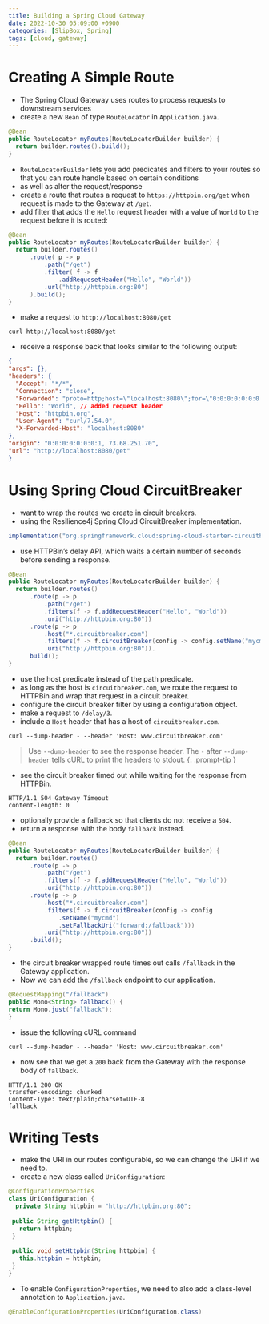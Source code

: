 ```yaml
---
title: Building a Spring Cloud Gateway
date: 2022-10-30 05:09:00 +0900
categories: [SlipBox, Spring]
tags: [cloud, gateway]
---
```

# Creating A Simple Route
- The Spring Cloud Gateway uses routes to process requests to downstream services
- create a new `Bean` of type `RouteLocator` in `Application.java`.
```java
@Bean
public RouteLocator myRoutes(RouteLocatorBuilder builder) {
  return builder.routes().build();
}
```
- `RouteLocatorBuilder` lets you add predicates and filters to your routes so that you can route handle based on certain conditions
- as well as alter the request/response
- create a route that routes a request to `https://httpbin.org/get` when request is made to the Gateway at `/get`.
- add filter that adds the `Hello` request header with a value of `World` to the request before it is routed:
```java
@Bean
public RouteLocator myRoutes(RouteLocatorBuilder builder) {
  return builder.routes()
      .route( p -> p
          .path("/get")
          .filter( f -> f
              .addRequesetHeader("Hello", "World"))
          .url("http://httpbin.org:80")
      ).build();
}
```
- make a request to `http://localhost:8080/get`
```shell
curl http://localhost:8080/get
```
- receive a response back that looks similar to the following output:
```json
{
"args": {},
"headers": {
  "Accept": "*/*",
  "Connection": "close",
  "Forwarded": "proto=http;host=\"localhost:8080\";for=\"0:0:0:0:0:0:0:1:56207\"",
  "Hello": "World", // added request header
  "Host": "httpbin.org",
  "User-Agent": "curl/7.54.0",
  "X-Forwarded-Host": "localhost:8080"
},
"origin": "0:0:0:0:0:0:0:1, 73.68.251.70",
"url": "http://localhost:8080/get"
}
```
# Using Spring Cloud CircuitBreaker
- want to wrap the routes we create in circuit breakers.
- using the Resilience4j Spring Cloud CircuitBreaker implementation.
```gradle
implementation("org.springframework.cloud:spring-cloud-starter-circuitbreaker-reactor-resilience4j")
```
- use HTTPBin’s delay API, which waits a certain number of seconds before sending a response.
```java
@Bean
public RouteLocator myRoutes(RouteLocatorBuilder builder) {
  return builder.routes()
      .route(p -> p
          .path("/get")
          .filters(f -> f.addRequestHeader("Hello", "World"))
          .uri("http://httpbin.org:80"))
      .route(p -> p
          .host("*.circuitbreaker.com")
          .filters(f -> f.circuitBreaker(config -> config.setName("mycmd")))
          .uri("http://httpbin.org:80")).
      build();
}
```
- use the host predicate instead of the path predicate.
- as long as the host is `circuitbreaker.com`, we route the request to HTTPBin and wrap that request in a circuit breaker.
- configure the circuit breaker filter by using a configuration object.
- make a request to `/delay/3`.
- include a `Host` header that has a host of `circuitbreaker.com`.
```shell
curl --dump-header - --header 'Host: www.circuitbreaker.com'
```
> Use `--dump-header` to see the response header. The `-` after `--dump-header` tells cURL to print the headers to stdout.
{: .prompt-tip }
- see the circuit breaker timed out while waiting for the response from HTTPBin.
```
HTTP/1.1 504 Gateway Timeout
content-length: 0
```
- optionally provide a fallback so that clients do not receive a `504`.
- return a response with the body `fallback` instead.
```java
@Bean
public RouteLocator myRoutes(RouteLocatorBuilder builder) {
  return builder.routes()
      .route(p -> p
          .path("/get")
          .filters(f -> f.addRequestHeader("Hello", "World"))
          .uri("http://httpbin.org:80"))
      .route(p -> p
          .host("*.circuitbreaker.com")
          .filters(f -> f.circuitBreaker(config -> config
              .setName("mycmd")
              .setFallbackUri("forward:/fallback")))
          .uri("http://httpbin.org:80"))
      .build();
}
```
- the circuit breaker wrapped route times out calls `/fallback` in the Gateway application.
- Now we can add the `/fallback` endpoint to our application.
```java
@RequestMapping("/fallback")
public Mono<String> fallback() {
return Mono.just("fallback");
}
```
- issue the following cURL command
```
curl --dump-header - --header 'Host: www.circuitbreaker.com'
```
- now see that we get a `200` back from the Gateway with the response body of `fallback`.
```
HTTP/1.1 200 OK
transfer-encoding: chunked
Content-Type: text/plain;charset=UTF-8
fallback
```
 
# Writing Tests
- make the URI in our routes configurable, so we can change the URI if we need to.
- create a new class called `UriConfiguration`:
 
```java
@ConfigurationProperties
class UriConfiguration {
  private String httpbin = "http://httpbin.org:80";
 
 public String getHttpbin() {
   return httpbin;
 }
 
 public void setHttpbin(String httpbin) {
   this.httpbin = httpbin;
 }
}
```
 
- To enable `ConfigurationProperties`, we need to also add a class-level annotation to `Application.java`.
 
```java
@EnableConfigurationProperties(UriConfiguration.class)
```
 

